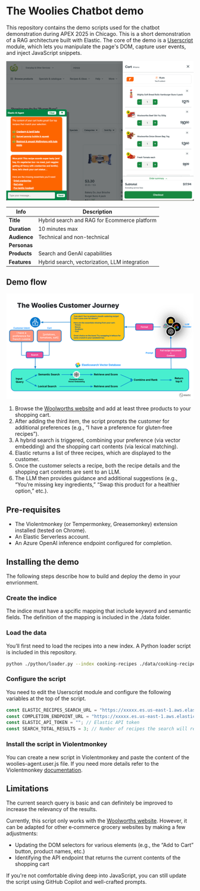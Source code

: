 # The Woolies Chatbot demo
This repository contains the demo scripts used for the chatbot demonstration during APEX 2025 in Chicago.
This is a short demonstration of a RAG architecture built with Elastic.
The core of the demo is a [Userscript](https://en.wikipedia.org/wiki/Userscript) module, which lets you manipulate the page's DOM, capture user events, and inject JavaScript snippets.

<picture>
  <source srcset="/assets/screenshot.png" media="(max-width:100px)" />
  <img alt="Screenshot of Woolies chatbot" src="/assets/screenshot.png">
</picture>

| Info         | Description                                                                     |
|--------------|---------------------------------------------------------------------------------|
| __Title__    | Hybrid search and RAG for Ecommerce platform                                    |
| __Duration__ | 10 minutes max                                                                  |
| __Audience__ | Technical and non-technical                                                     |
| __Personas__ |                                                                                 |
| __Products__ | Search and GenAI capabilities                                                   |
| __Features__ | Hybrid search, vectorization, LLM integration                                   |

## Demo flow

![Demo flow](/assets/demo-flow.svg)

1. Browse the [Woolworths website](https://www.woolworths.com.au) and add at least three products to your shopping cart.
2. After adding the third item, the script prompts the customer for additional preferences (e.g., “I have a preference for gluten‑free recipes”).
3. A hybrid search is triggered, combining your preference (via vector embedding) and the shopping cart contents (via lexical matching).
4. Elastic returns a list of three recipes, which are displayed to the customer.
5. Once the customer selects a recipe, both the recipe details and the shopping cart contents are sent to an LLM.
6. The LLM then provides guidance and additional suggestions (e.g., “You’re missing key ingredients,” “Swap this product for a healthier option,” etc.).

## Pre-requisites
- The Violentmonkey (or Tempermonkey, Greasemonkey) extension installed (tested on Chrome).
- An Elastic Serverless account.
- An Azure OpenAI inference endpoint configured for completion.

## Installing the demo
The following steps describe how to build and deploy the demo in your envrionment.

### Create the indice
The indice must have a spcific mapping that include keyword and semantic fields. The definition of the mapping is included in the ./data folder.

### Load the data
You’ll first need to load the recipes into a new index. A Python loader script is included in this repository.
```sh
python ./python/loader.py --index cooking-recipes ./data/cooking-recipes.json
```

### Configure the script
You need to edit the Userscript module and configure the following variables at the top of the script.
```js
const ELASTIC_RECIPES_SEARCH_URL = "https://xxxxx.es.us-east-1.aws.elastic.cloud/cooking-recipes/_search"; // Search endpoint for the cooking-recipes indice
const COMPLETION_ENDPOINT_URL = "https://xxxxx.es.us-east-1.aws.elastic.cloud/_inference/completion/azureopenai-completion-63bknfmstid"; // Inference endpoint for the completion task
const ELASTIC_API_TOKEN = ""; // Elastic API token
const SEARCH_TOTAL_RESULTS = 3; // Number of recipes the search will return
 ```

 ### Install the script in Violentmonkey
 You can create a new script in Violentmonkey and paste the content of the woolies-agent.user.js file. If you need more details refer to the Violentmonkey [documentation](https://violentmonkey.github.io).
 
## Limitations
The current search query is basic and can definitely be improved to increase the relevancy of the results.

Currently, this script only works with the [Woolworths website](https://www.woolworths.com.au). However, it can be adapted for other e‑commerce grocery websites by making a few adjustments:
- Updating the DOM selectors for various elements (e.g., the “Add to Cart” button, product names, etc.)
- Identifying the API endpoint that returns the current contents of the shopping cart

If you're not comfortable diving deep into JavaScript, you can still update the script using GitHub Copilot and well-crafted prompts.